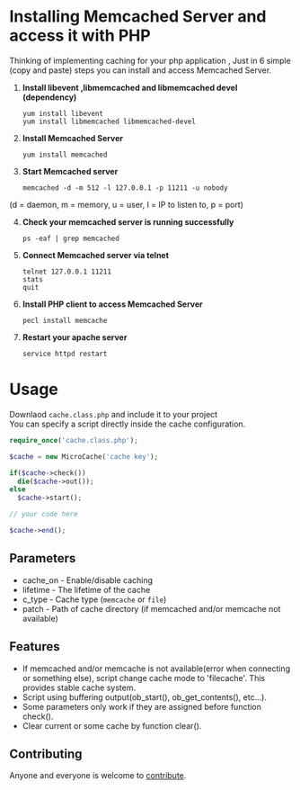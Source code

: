 # Installing Memcached Server and access it with PHP
Thinking of implementing caching for your php application , Just in 6 simple (copy and paste) steps you can install and access Memcached Server.

1. **Install libevent ,libmemcached and libmemcached devel (dependency)**  

	```console
	yum install libevent
	yum install libmemcached libmemcached-devel
	```

2. **Install Memcached Server**

	```console
	yum install memcached
	```

3. **Start Memcached server**

	```console
	memcached -d -m 512 -l 127.0.0.1 -p 11211 -u nobody
	```
(d = daemon, m = memory, u = user, l = IP to listen to, p = port)

4. **Check your memcached server is running successfully**

	```console
	ps -eaf | grep memcached
	```

4. **Connect Memcached server via telnet**

	```console
	telnet 127.0.0.1 11211
	stats
	quit
	```

5. **Install PHP client to access Memcached Server**

	```console
	pecl install memcache
	```

6. **Restart your apache server**

	```console
	service httpd restart
	```

# Usage
Downlaod `cache.class.php` and include it to your project  
You can specify a script directly inside the cache configuration.  
  
```php
require_once('cache.class.php');

$cache = new MicroCache('cache key');

if($cache->check())
  die($cache->out());
else
  $cache->start();

// your code here

$cache->end();
```

## Parameters
* cache_on - Enable/disable caching
* lifetime - The lifetime of the cache
* c_type - Cache type (`memcache` or `file`)
* patch - Path of cache directory (if memcached and/or memcache not available)


## Features
* If memcached and/or memcache is not available(error when connecting or something else), script change cache mode to 'filecache'. This provides stable cache system.
* Script using buffering output(ob_start(), ob_get_contents(), etc...).
* Some parameters only work if they are assigned before function check().
* Clear current or some cache by function clear().

## Contributing

Anyone and everyone is welcome to
[contribute](/CONTRIBUTING.md).
